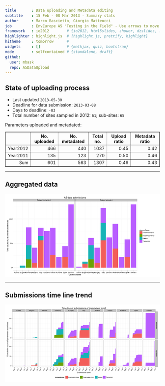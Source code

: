 ```yaml
---
title       : Data uploading and Metadata editing
subtitle    : 15 Feb - 08 Mar 2013 - Summary stats
author      : Marco Bascietto, Giorgio Matteucci
job         : EnvEurope A5 "Testing in the Field" - Use arrows to move between slides
framework   : io2012        # {io2012, html5slides, shower, dzslides, ...}
highlighter : highlight.js  # {highlight.js, prettify, highlight}
hitheme     : tomorrow      # 
widgets     : []            # {mathjax, quiz, bootstrap}
mode        : selfcontained # {standalone, draft}
github:
  user: mbask
  repo: A5DataUpload
---
```













## State of uploading process

* Last updated ``2013-05-30``
* Deadline for data submission: `2013-03-08`
* Days to deadline: ``-83``
* Total number of sites sampled in 2012: ``61``; sub-sites: ``65``

Parameters uploaded and metadated:
<!-- html table generated in R 3.0.1 by xtable 1.7-1 package -->
<!-- Thu May 30 14:27:32 2013 -->
<TABLE border=1>
<TR> <TH>  </TH> <TH> No. uploaded </TH> <TH> No. metadated </TH> <TH> Total no. </TH> <TH> Upload ratio </TH> <TH> Metadata ratio </TH>  </TR>
  <TR> <TD align="right"> Year2012 </TD> <TD align="right"> 466 </TD> <TD align="right"> 440 </TD> <TD align="right"> 1037 </TD> <TD align="right"> 0.45 </TD> <TD align="right"> 0.42 </TD> </TR>
  <TR> <TD align="right"> Year2011 </TD> <TD align="right"> 135 </TD> <TD align="right"> 123 </TD> <TD align="right"> 270 </TD> <TD align="right"> 0.50 </TD> <TD align="right"> 0.46 </TD> </TR>
  <TR> <TD align="right"> Sum </TD> <TD align="right"> 601 </TD> <TD align="right"> 563 </TD> <TD align="right"> 1307 </TD> <TD align="right"> 0.46 </TD> <TD align="right"> 0.43 </TD> </TR>
   </TABLE>





---

## Aggregated data

![plot of chunk aggrDataByDomain](figure/A5DAMU-1aggrDataByDomain.png) 


---

## Submissions time line trend
 

![plot of chunk timeLineChart](figure/A5DAMU-1timeLineChart.png) 







